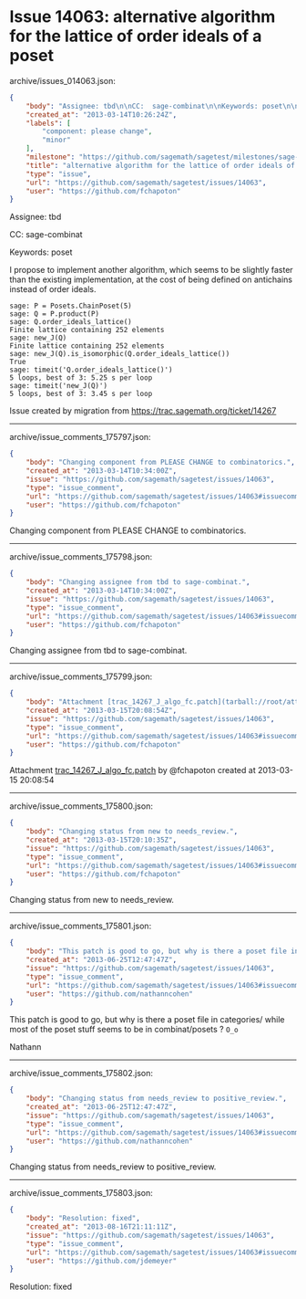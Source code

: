 # Issue 14063: alternative algorithm for the lattice of order ideals of a poset

archive/issues_014063.json:
```json
{
    "body": "Assignee: tbd\n\nCC:  sage-combinat\n\nKeywords: poset\n\nI propose to implement another algorithm, which seems to be slightly faster than the existing implementation, at the cost of being defined on antichains instead of order ideals.\n\n```\nsage: P = Posets.ChainPoset(5)  \nsage: Q = P.product(P)          \nsage: Q.order_ideals_lattice()\nFinite lattice containing 252 elements\nsage: new_J(Q)\nFinite lattice containing 252 elements\nsage: new_J(Q).is_isomorphic(Q.order_ideals_lattice())\nTrue\nsage: timeit('Q.order_ideals_lattice()')\n5 loops, best of 3: 5.25 s per loop\nsage: timeit('new_J(Q)')                 \n5 loops, best of 3: 3.45 s per loop\n```\n\n\nIssue created by migration from https://trac.sagemath.org/ticket/14267\n\n",
    "created_at": "2013-03-14T10:26:24Z",
    "labels": [
        "component: please change",
        "minor"
    ],
    "milestone": "https://github.com/sagemath/sagetest/milestones/sage-5.12",
    "title": "alternative algorithm for the lattice of order ideals of a poset",
    "type": "issue",
    "url": "https://github.com/sagemath/sagetest/issues/14063",
    "user": "https://github.com/fchapoton"
}
```
Assignee: tbd

CC:  sage-combinat

Keywords: poset

I propose to implement another algorithm, which seems to be slightly faster than the existing implementation, at the cost of being defined on antichains instead of order ideals.

```
sage: P = Posets.ChainPoset(5)  
sage: Q = P.product(P)          
sage: Q.order_ideals_lattice()
Finite lattice containing 252 elements
sage: new_J(Q)
Finite lattice containing 252 elements
sage: new_J(Q).is_isomorphic(Q.order_ideals_lattice())
True
sage: timeit('Q.order_ideals_lattice()')
5 loops, best of 3: 5.25 s per loop
sage: timeit('new_J(Q)')                 
5 loops, best of 3: 3.45 s per loop
```


Issue created by migration from https://trac.sagemath.org/ticket/14267





---

archive/issue_comments_175797.json:
```json
{
    "body": "Changing component from PLEASE CHANGE to combinatorics.",
    "created_at": "2013-03-14T10:34:00Z",
    "issue": "https://github.com/sagemath/sagetest/issues/14063",
    "type": "issue_comment",
    "url": "https://github.com/sagemath/sagetest/issues/14063#issuecomment-175797",
    "user": "https://github.com/fchapoton"
}
```

Changing component from PLEASE CHANGE to combinatorics.



---

archive/issue_comments_175798.json:
```json
{
    "body": "Changing assignee from tbd to sage-combinat.",
    "created_at": "2013-03-14T10:34:00Z",
    "issue": "https://github.com/sagemath/sagetest/issues/14063",
    "type": "issue_comment",
    "url": "https://github.com/sagemath/sagetest/issues/14063#issuecomment-175798",
    "user": "https://github.com/fchapoton"
}
```

Changing assignee from tbd to sage-combinat.



---

archive/issue_comments_175799.json:
```json
{
    "body": "Attachment [trac_14267_J_algo_fc.patch](tarball://root/attachments/some-uuid/ticket14267/trac_14267_J_algo_fc.patch) by @fchapoton created at 2013-03-15 20:08:54",
    "created_at": "2013-03-15T20:08:54Z",
    "issue": "https://github.com/sagemath/sagetest/issues/14063",
    "type": "issue_comment",
    "url": "https://github.com/sagemath/sagetest/issues/14063#issuecomment-175799",
    "user": "https://github.com/fchapoton"
}
```

Attachment [trac_14267_J_algo_fc.patch](tarball://root/attachments/some-uuid/ticket14267/trac_14267_J_algo_fc.patch) by @fchapoton created at 2013-03-15 20:08:54



---

archive/issue_comments_175800.json:
```json
{
    "body": "Changing status from new to needs_review.",
    "created_at": "2013-03-15T20:10:35Z",
    "issue": "https://github.com/sagemath/sagetest/issues/14063",
    "type": "issue_comment",
    "url": "https://github.com/sagemath/sagetest/issues/14063#issuecomment-175800",
    "user": "https://github.com/fchapoton"
}
```

Changing status from new to needs_review.



---

archive/issue_comments_175801.json:
```json
{
    "body": "This patch is good to go, but why is there a poset file in categories/ while most of the poset stuff seems to be in combinat/posets ? `O_o`\n\nNathann",
    "created_at": "2013-06-25T12:47:47Z",
    "issue": "https://github.com/sagemath/sagetest/issues/14063",
    "type": "issue_comment",
    "url": "https://github.com/sagemath/sagetest/issues/14063#issuecomment-175801",
    "user": "https://github.com/nathanncohen"
}
```

This patch is good to go, but why is there a poset file in categories/ while most of the poset stuff seems to be in combinat/posets ? `O_o`

Nathann



---

archive/issue_comments_175802.json:
```json
{
    "body": "Changing status from needs_review to positive_review.",
    "created_at": "2013-06-25T12:47:47Z",
    "issue": "https://github.com/sagemath/sagetest/issues/14063",
    "type": "issue_comment",
    "url": "https://github.com/sagemath/sagetest/issues/14063#issuecomment-175802",
    "user": "https://github.com/nathanncohen"
}
```

Changing status from needs_review to positive_review.



---

archive/issue_comments_175803.json:
```json
{
    "body": "Resolution: fixed",
    "created_at": "2013-08-16T21:11:11Z",
    "issue": "https://github.com/sagemath/sagetest/issues/14063",
    "type": "issue_comment",
    "url": "https://github.com/sagemath/sagetest/issues/14063#issuecomment-175803",
    "user": "https://github.com/jdemeyer"
}
```

Resolution: fixed
